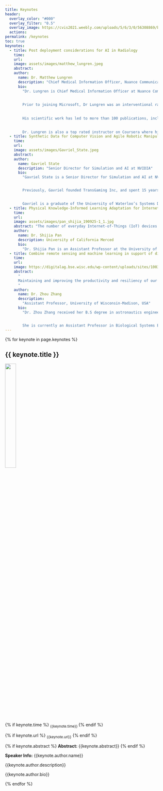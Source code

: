 ```yaml
---
title: Keynotes
header:
  overlay_color: "#000"
  overlay_filter: "0.5"
  overlay_image: https://cvis2021.weebly.com/uploads/5/6/3/0/56308869/background-images/236520036.jpg
  actions:
permalink: /keynotes
toc: true
keynotes:
  - title: Post deployment considerations for AI in Radiology
    time:
    url:
    image: assets/images/matthew_lungren.jpeg
    abstract:
    author:
      name: Dr. Matthew Lungren
      description: "Chief Medical Information Officer, Nuance Communications"
      bio: 
        "Dr. Lungren is Chief Medical Information Officer at Nuance Communications, a Microsoft Company. As a physician and clinical machine learning researcher, he maintains a part-time interventional radiology practice at UCSF while also serving as adjunct faculty for other leading academic medical centers including Stanford and Duke.
 
 
        Prior to joining Microsoft, Dr Lungren was an interventional radiologist and research faculty at Stanford University Medical School where he led the Stanford Center for Artificial Intelligence in Medicine and Imaging (AIMI). More recently he served as Principal for Clinical AI/ML at Amazon Web Services in World Wide Public Sector Healthcare, focusing on business development for clinical machine learning technologies in the public cloud.
 
 
        His scientific work has led to more than 100 publications, including work on multi-modal data fusion models for healthcare applications, new computer vision and natural language processing approaches for healthcare specific domains, opportunistic screening with machine learning for public health applications, open medical data as public good, and prospective clinical trials for clinical AI translation. He has served as advisor for early stage startups and large fortune-500 companies on healthcare AI technology development and go-to-market strategy. Dr. Lungren is frequently featured in national news outlets such as NPR, Vice News, Scientific American, and he regularly speaks at national and international scientific meetings on the topic of AI in healthcare. 
 
 
        Dr. Lungren is also a top rated instructor on Coursera where his AI in Healthcare course designed especially for learners with non-technical backgrounds has been completed by more than 10k students around the world - enrollment is open now: [https://www.coursera.org/learn/fundamental-machine-learning-healthcare](https://www.coursera.org/learn/fundamental-machine-learning-healthcare)"
  - title: Synthetic Data for Computer Vision and Agile Robotic Manipulation
    time:
    url:
    image: assets/images/Gavriel_State.jpeg
    abstract:
    author:
      name: Gavriel State
      description: "Senior Director for Simulation and AI at NVIDIA"
      bio:
        "Gavriel State is a Senior Director for Simulation and AI at NVIDIA, based in Toronto, where he leads efforts involving applications of AI technology to simulation systems and vice versa. This includes work on synthetic data generation through the [Omniverse Replicator system](https://developer.nvidia.com/nvidia-omniverse-platform/replicator), reinforcement learning and [sim-to-real robotics transfer](https://dextreme.org/) with [Isaac Gym](https://developer.nvidia.com/isaac-gym) and [Isaac Sim](https://developer.nvidia.com/isaac-sim), as well as supporting the development of 3D reconstruction technologies.


        Previously, Gavriel founded TransGaming Inc, and spent 15 years focused on real-time 3D rendering, pioneering the use of 3D API portability approaches for cross platform gaming with the WINE Windows compatibility environment, leading efforts to support WebGL in Google’s Chrome browser through ANGLE, and managing work on the SwiftShader software 3D renderer.
        

        Gavriel is a graduate of the University of Waterloo’s Systems Design Engineering program."
  - title: Physical Knowledge-Informed Learning Adaptation for Internet-of-Things
    time:
    url: 
    image: assets/images/pan_shijia_190925-1_1.jpg
    abstract: "The number of everyday Internet-of-Things (IoT) devices is projected to grow to the billions in the coming decade, which enables various smart building applications. These applications, especially in-home long-term occupant monitoring, rely on the emerging non-intrusive sensing techniques. The acquired IoT sensing data are often of varying data efficiency/quality due to the system and/or deployment constraints, and sensing data distributions can change significantly under different sensing conditions. Therefore, from the data/learning perspective, accurate information learning through pure data-driven approaches requires a large amount of labeled data, which is costly and difficult to obtain in real-world applications. We address these challenges by combining physical and data-driven knowledge to reduce label data needed via physical knowledge-guided model transfer. In this talk, we use structural vibration-based occupant sensing applications to evaluate our model transfer schemes."
    author:
      name: Dr. Shijia Pan
      description: University of California Merced
      bio:
        "Dr. Shijia Pan is an Assistant Professor at the University of California Merced. She received her bachelor’s degree in Computer Science and Technology from the University of Science and Technology of China and her Ph.D. degree in Electrical and Computer Engineering from Carnegie Mellon University. Her research interests include cyber-physical sensing systems (CPS), multimodal learning for CPS/IoT, and ubiquitous computing. She worked in multiple disciplines and focused on indoor human information acquisition through ambient sensing. She has published in both top-tier Computer Science ACM/IEEE conferences and high-impact Civil Engineering journals. She received Rising Stars in EECS, Nick G. Vlahakis Graduate Fellowship, Google Anita Borg Scholarship, Best Paper Awards (IoTDI, ASME SHM/NDE, HASCA), Best Poster Awards (SenSys, IPSN), Best Demo Award (Ubicomp, BuildSys), Best Presentation Award (SenSys Doctoral Colloquium), and Audience Choice Award (BuildSys) from ACM/IEEE conferences."
  - title: Combine remote sensing and machine learning in support of digital agriculture
    time: 
    url: 
    image: https://digitalag.bse.wisc.edu/wp-content/uploads/sites/1003/2019/03/Zhang-3-300x300.png
    abstract: 
      "
      Maintaining and improving the productivity and resiliency of our agricultural and food systems, while simultaneously mitigating and adapting to climate change in the face of an uncertain future and increasingly competitive uses of limited resources, represents a grand challenge of our time. My research, as an interdisciplinary study, endeavors to address this challenge by combining advanced sensing systems with computational engineering technologies. In this presentation, I will introduce our lab’s recent accomplishments and ongoing research work include 1) Combining satellite remote sensing with deep learning/machine learning for large-scale crop monitoring and management decision making; 2) Combining unmanned aerial vehicles (UAVs) based high-resolution images with deep learning/machine learning for fine-scale high-throughput plant phenotyping and other precision agricultural applications; and 3) Cyber-infrastructure tools development for agricultural decision making. 
      "
    author:
      name: Dr. Zhou Zhang
      description:
        "Assistant Professor, University of Wisconsin-Madison, USA"
      bio:
        "Dr. Zhou Zhang received her B.S degree in astronautics engineering and M.S. degree in instrumentation science and opto-electronics engineering from Beihang University, Beijing, China, in 2010 and 2013, respectively. Then, she got her Ph.D. degree in 2017 in geomatics, civil engineering at Purdue University, USA. Her dissertation topic is about developing new machine learning methods for hyperspectral remote sensing data classification. During 2017-2019, she worked as a Postdoc Scholar at the University of California, Davis on almond yield prediction using satellite remote sensing (Landsat and others) and machine learning.


        She is currently an Assistant Professor in Biological Systems Engineering in College of Agriculture and Life Science at the University of Wisconsin-Madison, USA. Her research interests include satellite remote sensing (Landsat, MODIS, Sentinel, etc), drone-based imaging platform developments for precision agriculture, multi-source remote sensing data fusion, artificial intelligence and machine learning in agricultural applications. Dr. Zhang has over 40 publications in peer-reviewed journals and conferences. Dr. Zhang was a recipient of the Best Student Paper (third place) in 2016 IEEE IGARSS Student Paper Competition. For more details, please visit Dr. Zhang’s lab website [https://digitalag.bse.wisc.edu](https://digitalag.bse.wisc.edu)"
---
```



{% for keynote in page.keynotes %}
## {{ keynote.title }}
<img src="{{ keynote.image}}" class="align-left" style="width: calc(30% - 0.5em);"/>

{% if keynote.time %} <sub>{{keynote.time}} </sub>  {% endif %}


{% if keynote.url %} <sub> {{keynote.url}}</sub> {% endif %}

{% if keynote.abstract %}
**Abstract:** 
{{keynote.abstract}}
{% endif %}

**Speaker Info:**
{{keynote.author.name}}

{{keynote.author.description}}

{{keynote.author.bio}}

{% endfor %}

